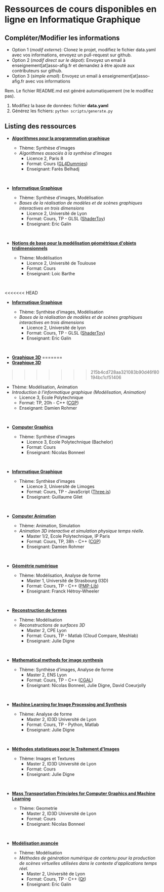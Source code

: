 # Ressources de cours disponibles en ligne en Informatique Graphique 
## Compléter/Modifier les informations 
  - Option 1 (_modif externe_): Clonez le projet, modifiez le fichier data.yaml avec vos informations, envoyez un pull-request sur github.
  - Option 2 (_modif direct sur le dépot_): Envoyez un email à enseignement[at]asso-afig.fr et demandez à être ajouté aux contributeurs sur github.
  - Option 3 (_simple email_): Envoyez un email à enseignement[at]asso-afig.fr avec vos informations


Rem. Le fichier README.md est généré automatiquement (ne le modifiez pas).
  1. Modifiez la base de données: fichier **data.yaml**
  2. Générez les fichiers: `python scripts/generate.py` 
## Listing des ressources

* **[Algorithmes pour la programmation graphique](https://expreg.org/amsi/C/APG2223S1/)** 

  * Thème: Synthèse d'images 
  * _Algorithmes associés à la synthèse d'images_ 
     * Licence 2, Paris 8 
     * Format: Cours ([GL4Dummies](https://gl4d.api8.fr/FR/)) 
     * Enseignant: Farès Belhadj
<br>

* **[Informatique Graphique](https://perso.liris.cnrs.fr/eric.galin/L2)** 

  * Thème: Synthèse d'images, Modélisation 
  * _Bases de la réalisation de modèles et de scènes graphiques interactives en trois dimensions_ 
     * Licence 2, Université de Lyon 
     * Format: Cours, TP - GLSL ([ShaderToy](https://www.shadertoy.com/)) 
     * Enseignant: Eric Galin
<br>

* **[Notions de base pour la modélisation géométrique d'objets tridimensionnels](https://www.irit.fr/~Loic.Barthe/teaching.php#Modelisation)** 

  * Thème: Modélisation 
     * Licence 2, Université de Toulouse 
     * Format: Cours 
     * Enseignant: Loic Barthe
<br>

<<<<<<< HEAD
* **[Informatique Graphique](https://perso.liris.cnrs.fr/eric.galin/L2)** 

  * Thème: Synthèse d'images, Modélisation 
  * _Bases de la réalisation de modèles et de scènes graphiques interactives en trois dimensions_ 
     * Licence 2, Université de lyon 
     * Format: Cours, TP - GLSL ([ShaderToy](https://www.shadertoy.com/)) 
     * Enseignant: Eric Galin
<br>

* **[Graphique 3D](https://imagecomputing.net/course/2023_2024/inf443/lab)** 
=======
* **[Graphique 3D](https://imagecomputing.net/damien.rohmer/teaching/inf443/practice/index.html)** 
>>>>>>> 215b4cd728aa321083b90d46f80194bc1cf51406

  * Thème: Modélisation, Animation 
  * _Introduction à l'informatique graphique (Modélisation, Animation)_ 
     * Licence 3, Ecole Polytechnique 
     * Format: TP, 20h - C++ ([CGP](https://imagecomputing.net/cgp/index.html)) 
     * Enseignant: Damien Rohmer
<br>

* **[Computer Graphics](https://perso.liris.cnrs.fr/nbonneel/poly.pdf)** 

  * Thème: Synthèse d'images 
     * Licence 3, Ecole Polytechnique (Bachelor) 
     * Format: Cours 
     * Enseignant: Nicolas Bonneel
<br>

* **[Informatique Graphique](https://www.unilim.fr/pages_perso/guillaume.gilet/#Licence3)** 

  * Thème: Synthèse d'images 
     * Licence 3, Université de Limoges 
     * Format: Cours, TP - JavaScript ([Three.js](https://threejs.org/)) 
     * Enseignant: Guillaume Gilet
<br>

* **[Computer Animation](https://imagecomputing.net/course/2023_2024/inf585/)** 

  * Thème: Animation, Simulation 
  * _Animation 3D interactive et simulation physique temps réelle._ 
     * Master 1/2, Ecole Polytechnique, IP Paris 
     * Format: Cours, TP, 38h - C++ ([CGP](https://imagecomputing.net/cgp/index.html)) 
     * Enseignant: Damien Rohmer
<br>

* **[Géométrie numérique](https://igg.icube.unistra.fr/index.php/G%c3%a9om%c3%a9trie_num%c3%a9rique)** 

  * Thème: Modélisation, Analyse de forme 
     * Master 1, Université de Strasbourg (I3D) 
     * Format: Cours, TP - C++ ([PMP-Lib](http://www.pmp-library.org/)) 
     * Enseignant: Franck Hétroy-Wheeler
<br>

* **[Reconstruction de formes](https://perso.liris.cnrs.fr/julie.digne/teaching.html)** 

  * Thème: Modélisation 
  * _Reconstructions de surfaces 3D_ 
     * Master 2, CPE Lyon 
     * Format: Cours, TP - Matlab (Cloud Compare, Meshlab) 
     * Enseignant: Julie Digne
<br>

* **[Mathematical methods for image synthesis](https://perso.liris.cnrs.fr/nicolas.bonneel/ENS.html)** 

  * Thème: Synthèse d'images, Analyse de forme 
     * Master 2, ENS Lyon 
     * Format: Cours, TP - C++ ([CGAL](https://www.cgal.org/)) 
     * Enseignant: Nicolas Bonneel, Julie Digne, David Coeurjolly
<br>

* **[Machine Learning for Image Processing and Synthesis](https://perso.liris.cnrs.fr/julie.digne/teaching.html)** 

  * Thème: Analyse de forme 
     * Master 2, ID3D Université de Lyon 
     * Format: Cours, TP - Python, Matlab 
     * Enseignant: Julie Digne
<br>

* **[Méthodes statistiques pour le Traitement d'Images](https://perso.liris.cnrs.fr/julie.digne/teaching.html)** 

  * Thème: Images et Textures 
     * Master 2, ID3D Université de Lyon 
     * Format: Cours 
     * Enseignant: Julie Digne
<br>

* **[Mass Transportation Principles for Computer Graphics and Machine Learning](https://perso.liris.cnrs.fr/nbonneel/Lyon1_Transport.pdf)** 

  * Thème: Geometrie 
     * Master 2, ID3D Université de Lyon 
     * Format: Cours 
     * Enseignant: Nicolas Bonneel
<br>

* **[Modélisation avancée](https://perso.liris.cnrs.fr/eric.galin/M2/)** 

  * Thème: Modélisation 
  * _Méthodes de génération numérique de contenu pour la production de scènes virtuelles utilisées dans le contexte d'applications temps réel._ 
     * Master 2, Université de Lyon 
     * Format: Cours, TP - C++ ([Qt](https://doc.qt.io/qt-6/qtopengl-index.html)) 
     * Enseignant: Eric Galin
<br>


